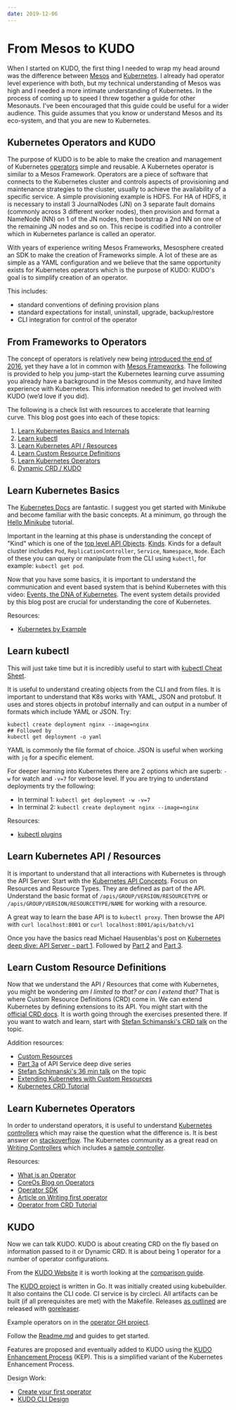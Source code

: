 ```yaml
---
date: 2019-12-06
---
```


# From Mesos to KUDO

When I started on KUDO, the first thing I needed to wrap my head around was the difference between [Mesos](http://mesos.apache.org/) and [Kubernetes](https://kubernetes.io). I already had operator level experience with both, but my technical understanding of Mesos was high and I needed a more intimate understanding of Kubernetes. In the process of coming up to speed I threw together a guide for other Mesonauts. I've been encouraged that this guide could be useful for a wider audience. This guide assumes that you know or understand Mesos and its eco-system, and that you are new to Kubernetes.

<!-- more -->

## Kubernetes Operators and KUDO

The purpose of KUDO is to be able to make the creation and management of Kubernetes [operators](https://kubernetes.io/docs/concepts/extend-kubernetes/operator/) simple and reusable. A Kubernetes operator is similar to  a Mesos Framework. Operators are a piece of software that connects to the Kubernetes cluster and controls aspects of provisioning and maintenance strategies to the cluster, usually to achieve the availability of a specific service. A simple provisioning example is HDFS. For HA of HDFS, it is necessary to install 3 JournalNodes (JN) on 3 separate fault domains (commonly across 3 different worker nodes), then provision and format a NameNode (NN) on 1 of the JN nodes, then bootstrap a 2nd NN on one of the remaining JN nodes and so on. This recipe is codified into a controller which in Kubernetes parlance is called an operator.

With years of experience writing Mesos Frameworks, Mesosphere created an SDK to make the creation of Frameworks simple. A lot of these are as simple as a YAML configuration and we believe that the same opportunity exists for Kubernetes operators which is the purpose of KUDO: KUDO's goal is to simplify creation of an operator.

This includes:

* standard conventions of defining provision plans
* standard expectations for install, uninstall, upgrade, backup/restore
* CLI integration for control of the operator

## From Frameworks to Operators

The concept of operators is relatively new being [introduced the end of 2016](https://coreos.com/blog/introducing-operators.html), yet they have a lot in common with [Mesos Frameworks](http://mesos.apache.org/documentation/latest/app-framework-development-guide/).
The following is provided to help you jump-start the Kubernetes learning curve assuming you already have a background in the Mesos community, and have limited experience with Kubernetes. This information needed to get involved with KUDO (we’d love if you did).

The following is a check list with resources to accelerate that learning curve.  This blog post goes into each of these topics:

1. [Learn Kubernetes Basics and Internals](#learn-kubernetes-basics)
2. [Learn kubectl](#learn-kubectl)
3. [Learn Kubernetes API / Resources](#learn-kubernetes-api-resources)
4. [Learn Custom Resource Definitions](#learn-custom-resource-defintions)
5. [Learn Kubernetes Operators](#learn-kubernetes-operators)
6. [Dynamic CRD / KUDO](#dynamic-crd-kudo)

## Learn Kubernetes Basics

The [Kubernetes Docs](https://kubernetes.io/docs/home/) are fantastic. I suggest you get started with Minikube and become familiar with the basic concepts. At a minimum, go through the [Hello Minikube](https://kubernetes.io/docs/tutorials/hello-minikube/) tutorial.

Important in the learning at this phase is understanding the concept of "Kind" which is one of the [top level API Objects](https://kubernetes.io/docs/reference/federation/v1/definitions/). [Kinds](https://github.com/kubernetes/community/blob/master/contributors/devel/sig-architecture/api-conventions.md#types-kinds). Kinds for a default cluster includes `Pod`, `ReplicationController`, `Service`, `Namespace`, `Node`. Each of these you can query or manipulate from the CLI using `kubectl`, for example: `kubectl get pod`.

Now that you have some basics, it is important to understand the communication and event based system that is behind Kubernetes with this video: [Events, the DNA of Kubernetes](https://www.mgasch.com/post/k8sevents/). The event system details provided by this blog post are crucial for understanding the core of Kubernetes.

Resources:
* [Kubernetes by Example](http://kubernetesbyexample.com/)

## Learn kubectl

This will just take time but it is incredibly useful to start with [kubectl Cheat Sheet](https://kubernetes.io/docs/reference/kubectl/cheatsheet/).

It is useful to understand creating objects from the CLI and from files. It is important to understand that K8s works with YAML, JSON and protobuf. It uses and stores objects in protobuf internally and can output in a number of formats which include YAML or JSON. Try:

```
kubectl create deployment nginx --image=nginx
## Followed by
kubectl get deployment -o yaml
```
YAML is commonly the file format of choice. JSON is useful when working with `jq` for a specific element.

For deeper learning into Kubernetes there are 2 options which are superb: `-w` for watch and `-v=7` for verbose level.
If you are trying to understand deployments try the following:

* In terminal 1: `kubectl get deployment -w -v=7`
* In terminal 2: `kubectl create deployment nginx --image=nginx`

Resources:
* [kubectl plugins](https://kubernetes.io/docs/tasks/extend-kubectl/kubectl-plugins/)

## Learn Kubernetes API / Resources

It is important to understand that all interactions with Kubernetes is through the API Server. Start with the [Kubernetes API Concepts](https://kubernetes.io/docs/reference/using-api/api-concepts/). Focus on Resources and Resource Types. They are defined as part of the API. Understand the basic format of `/apis/GROUP/VERSION/RESOURCETYPE` or `/apis/GROUP/VERSION/RESOURCETYPE/NAME` for working with a resource.

A great way to learn the base API is to `kubectl proxy`. Then browse the API with `curl localhost:8001` or `curl localhost:8001/apis/batch/v1`

Once you have the basics read Michael Hausenblas's post on [Kubernetes deep dive: API Server - part 1](https://blog.openshift.com/kubernetes-deep-dive-api-server-part-1/). Followed by [Part 2](https://blog.openshift.com/kubernetes-deep-dive-api-server-part-2/) and [Part 3](https://blog.openshift.com/kubernetes-deep-dive-api-server-part-3a/).

## Learn Custom Resource Definitions

Now that we understand the API / Resources that come with Kubernetes, you might be wondering *am I limited to that? or can I extend that?* That is where Custom Resource Definitions (CRD) come in. We can extend Kubernetes by defining extensions to its API. You might start with the [official CRD docs](https://kubernetes.io/docs/tasks/access-kubernetes-api/custom-resources/custom-resource-definitions/). It is worth going through the exercises presented there. If you want to watch and learn, start with [Stefan Schimanski's CRD talk](https://www.youtube.com/watch?v=Ne4jQF-CPIM) on the topic.

Addition resources:
* [Custom Resources](https://kubernetes.io/docs/concepts/extend-kubernetes/api-extension/custom-resources/)
* [Part 3a](https://blog.openshift.com/kubernetes-deep-dive-api-server-part-3a/) of API Service deep dive series
* [Stefan Schimanski's 36 min talk](https://www.youtube.com/watch?v=Ne4jQF-CPIM) on the topic
* [Extending Kubernetes with Custom Resources](https://thenewstack.io/extend-kubernetes-1-7-custom-resources/)
* [Kubernetes CRD Tutorial](https://github.com/yaronha/kube-crd)

## Learn Kubernetes Operators

In order to understand operators, it is useful to understand [Kubernetes controllers](https://stackoverflow.com/questions/47848258/kubernetes-controller-vs-kubernetes-operator) which may raise the question what the difference is. It is best answer on [stackoverflow](https://stackoverflow.com/a/47857073/1375187). The Kubernetes community as a great read on [Writing Controllers](https://github.com/kubernetes/community/blob/master/contributors/devel/sig-api-machinery/controllers.md) which includes a [sample controller](https://github.com/kubernetes/sample-controller).

Resources:
* [What is an Operator](https://operatorhub.io/what-is-an-operator)
* [CoreOs Blog on Operators](https://coreos.com/blog/introducing-operator-framework)
* [Operator SDK](https://github.com/operator-framework/operator-sdk)
* [Article on Writing first operator](https://medium.com/devopslinks/writing-your-first-kubernetes-operator-8f3df4453234)
* [Operator from CRD Tutorial](https://github.com/yaronha/kube-crd/blob/master/kube-crd.go)

## KUDO

Now we can talk KUDO. KUDO is about creating CRD on the fly based on information passed to it or Dynamic CRD. It is about being 1 operator for a number of operator configurations.

From the [KUDO Website](https://kudo.dev/) it is worth looking at the [comparison guide](https://kudo.dev/docs/comparison/#comparison_table).

The [KUDO project](https://github.com/kudobuilder/kudo) is written in Go. It was initially created using kubebuilder. It also contains the CLI code. CI service is by circleci. All artifacts can be built (if all prerequisites are met) with the Makefile.  Releases [as outlined](https://github.com/kudobuilder/kudo/blob/master/RELEASE.md) are released with [goreleaser](https://goreleaser.com/).

Example operators on in the [operator GH project](https://github.com/kudobuilder/operators).

Follow the [Readme.md](https://github.com/kudobuilder/kudo/blob/master/README.md) and guides to get started.

Features are proposed and eventually added to KUDO using the [KUDO Enhancement Process](https://github.com/kudobuilder/kudo/blob/e8a524ccd87c5cd086477f19ddf4a7de97add9e2/keps/0001-kep-process.md) (KEP). This is a simplified variant of the Kubernetes Enhancement Process.


Design Work:

* [Create your first operator](https://kudo.dev/docs/#create-your-first-operator)
* [KUDO CLI Design](https://docs.google.com/document/d/1v-hGZduj8yYGBPb4CIkydOsWu4airNrDlI1NfmpL7KA/edit#heading=h.b4kgspqzjko7)


<Authors about="kensipe" />
